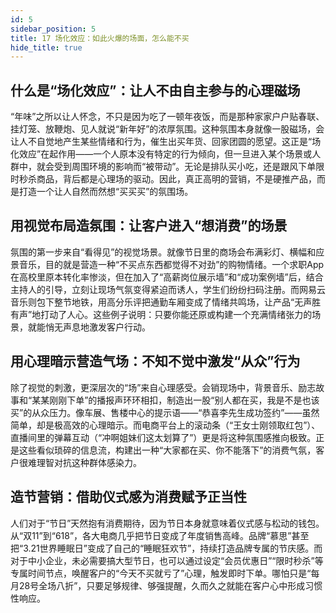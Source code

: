 ```yaml
---
id: 5
sidebar_position: 5
title: 17 场化效应：如此火爆的场面，怎么能不买
hide_title: true
---
```


## 什么是“场化效应”：让人不由自主参与的心理磁场
“年味”之所以让人怀念，不只是因为吃了一顿年夜饭，而是那种家家户户贴春联、挂灯笼、放鞭炮、见人就说“新年好”的浓厚氛围。这种氛围本身就像一股磁场，会让人不自觉地产生某些情绪和行为，催生出买年货、回家团圆的愿望。这正是“场化效应”在起作用——一个人原本没有特定的行为倾向，但一旦进入某个场景或人群中，就会受到周围环境的影响而“被带动”。无论是排队买小吃，还是跟风下单限时秒杀商品，背后都是心理场的驱动。因此，真正高明的营销，不是硬推产品，而是打造一个让人自然而然想“买买买”的氛围场。

## 用视觉布局造氛围：让客户进入“想消费”的场景
氛围的第一步来自“看得见”的视觉场景。就像节日里的商场会布满彩灯、横幅和应景音乐，目的就是营造一种“不买点东西都觉得不对劲”的购物情绪。一个求职App在高校里原本转化率惨淡，但在加入了“高薪岗位展示墙”和“成功案例墙”后，结合主持人的引导，立刻让现场气氛变得紧迫而诱人，学生们纷纷扫码注册。而网易云音乐则包下整节地铁，用高分乐评把通勤车厢变成了情绪共鸣场，让产品“无声胜有声”地打动了人心。这些例子说明：只要你能还原或构建一个充满情绪张力的场景，就能悄无声息地激发客户行动。

## 用心理暗示营造气场：不知不觉中激发“从众”行为
除了视觉的刺激，更深层次的“场”来自心理感受。会销现场中，背景音乐、励志故事和“某某刚刚下单”的播报声环环相扣，制造出一股“别人都在买，我是不是也该买”的从众压力。像车展、售楼中心的提示语——“恭喜李先生成功签约”——虽然简单，却是极高效的心理暗示。而电商平台上的滚动条（“王女士刚领取红包”）、直播间里的弹幕互动（“冲啊姐妹们这太划算了”）更是将这种氛围感推向极致。正是这些看似琐碎的信息流，构建出一种“大家都在买、你不能落下”的消费气氛，客户很难理智对抗这种群体感染力。

## 造节营销：借助仪式感为消费赋予正当性
人们对于“节日”天然抱有消费期待，因为节日本身就意味着仪式感与松动的钱包。从“双11”到“618”，各大电商几乎把节日变成了年度销售高峰。品牌“慕思”甚至把“3.21世界睡眠日”变成了自己的“睡眠狂欢节”，持续打造品牌专属的节庆感。而对于中小企业，未必需要搞大型节日，也可以通过设定“会员优惠日”“限时秒杀”等专属时间节点，唤醒客户的“今天不买就亏了”心理，触发即时下单。哪怕只是“每月28号全场八折”，只要足够规律、够强提醒，久而久之就能在客户心中形成习惯性响应。
